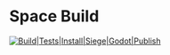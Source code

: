 # Space Build
[![Build|Tests|Install|Siege|Godot|Publish](https://github.com/neotene/space-build/actions/workflows/full.yml/badge.svg)](https://github.com/neotene/space-build/actions/workflows/full.yml)
